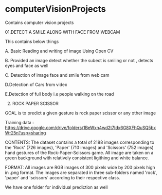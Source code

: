 # computerVisionProjects
Contains computer vision projects 

01.DETECT A SMILE ALONG WITH FACE FROM WEBCAM


   This contains below things 
   
   
   A. Basic Reading and writing of image Using Open CV
   
   B. Provided an image detect whether the subect is smiling or not , detects eyes and face as well 
   
   C. Detection of image face and smile from web cam 
   
   D.Detection of Cars from video 
   
   E.Detection of full body i.e people walking on the road 
   
 02. ROCK PAPER SCISSOR
 
   GOAL is to predict a given gesture is rock paper scissor or any other image 
   
   Training data :
   https://drive.google.com/drive/folders/1BeWxn4wd2t7Idx6G8XFhQuSQ5bxW-25n?usp=sharing

   CONTENTS: The dataset contains a total of 2188 images corresponding to the 
   'Rock' (726 images), 
   'Paper' (710 images) and 
   'Scissors' (752 images) 
   hand gestures of the Rock-Paper-Scissors game. All image are taken on a green background with relatively consistent ligithing and        white balance.

   FORMAT: All images are RGB images of 300 pixels wide by 200 pixels high in .png format. The images are separated in three sub-folders named 'rock', 'paper' and 'scissors' according to their respective class.
   
   We have one folder for individual prediction as well
   



